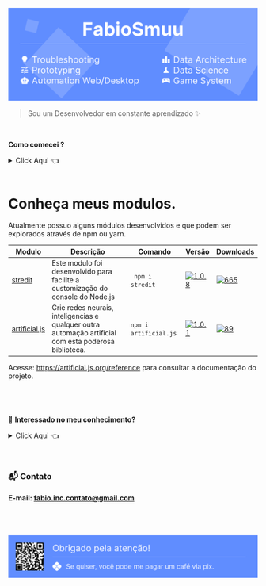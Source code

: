 ![N|Solid](img/header.png)

> Sou um Desenvolvedor em constante aprendizado :sparkles:
<br>

**Como comecei ?**<details><summary>Click Aqui :point_left:</summary>
 
 ---

Estou desde 2012 estudando por conta própria e sempre buscando cada vez mais conhecimento, buscando ao máximo novas experiencias, projetos, desafios, novidades e me descobrir cada vez mais.

 Comecei na área através de um computador bem atiguinho sem internet, onde só tinha joguinhos e o mspaint, então sempre busquei algo novo para fazer.... e foi ai que minha paixão começou, quando encontrei a system32 e as variações de extensões como *cmd, bat, vbs* e até mesmo *ini*.

 Com o tempo, fui tentando entender como estes arquivos se comportavam e para que servia, mas para isso eu tinha de ficar indo na lan house para pesquisar, desde então comecei a tentar montar meus próprios "programinhas" com base no que eu aprendia.

 Fiquei por um bom tempo criando interfaces em hta com a back-end em *vbs* até descobrir que existia *vb, pascal e c#*, e a partir dai, comecei a brincar com desenvolvimento de software, fazendo alguns forms para contabilizar o consumo de água do condomínio onde morei, por exemplo.

Hoje em dia me impressiono com o tanto que a tecnologia veio crescendo e tomando esta proporção enorme como, por exemplo, a área de data science.

> E foi assim que comecei a me tornar o que sou hoje.

**Obrigado pela atenção.**

 ---
</details>
<br>

# Conheça meus modulos.
Atualmente possuo alguns módulos desenvolvidos e que podem ser explorados através de npm ou yarn.

Modulo|Descrição|Comando|Versão|Downloads
-|-|-|-|--
[stredit](https://www.npmjs.com/package/stredit)|Este modulo foi desenvolvido para facilite a customização do console do Node.js|` npm i stredit`|[![1.0.8](https://img.shields.io/npm/v/stredit.svg)](https://www.npmjs.com/package/stredit)|[![665](https://img.shields.io/npm/dt/stredit.svg)](https://www.npmjs.com/package/stredit)
[artificial.js](https://www.npmjs.com/package/artificial.js)|Crie redes neurais, inteligencias e qualquer outra automação artificial com esta poderosa biblioteca. |`npm i artificial.js`|[![1.0.1](https://img.shields.io/npm/v/artificial.js.svg)](https://www.npmjs.com/package/artificial.js) | [![89](https://img.shields.io/npm/dt/artificial.js.svg)](https://www.npmjs.com/package/artificial.js)
 

Acesse: https://artificial.js.org/reference para consultar a documentação do projeto.



<br>
<br>

###
:strawberry: **Interessado no meu conhecimento?**<details><summary>Click Aqui :point_left:</summary>
<br>

# Áreas de Trabalho
- Programação
- Criação de Protótipos
- Automação
- Arquitetura, Análise e Engenharia de Dados
- Automação Web
- Pentest
- IoT (Internet das Coisas)

# Linguagens de Programação
- JavaScript
- PHP
- Java
- Python
- Bash
- Batch
- Docker
- Solidity
- Assembly
- C#
- C/C++
- ActionScript
- Pascal
- NSE (Nmap)
- Expressões Regulares (Regex)
- WebAssembly (WASM) 

# Variantes de SQL
- SQL
- PL/SQL
- T-SQL
- JSON-like
- CQL (Cassandra Query)
- N1QL (Couchbase)
- SQL-like
- AQL (ArangoDB Query)

# Conexões de Rede
- Dgram
- WebSocket
- Net
- HTTP
- Buffer
- RCON
- RCP
- ICMP
- Socket (incluindo Socket Raw e Stream)
- VPN, Proxy e Proxychain
- Protocolos SSL/TLS
- Apache (servidor web)
- IIS (servidor web)

# Formatação de Arquivos
- CSV
- XML
- JSON
- INI
- TXT
- Formatos Personalizados (ex: BIN)

# Frameworks e Bibliotecas
- Laravel
- React + React-DOM
- Tailwind CSS
- Bootstrap
- jQuery
- TypeScript (Superset)
- Django
- p5.js

# Ferramentas Utilizadas
- Node.js
- Tampermonkey
- Tor
- Firebase
- Android Studio
- Sketchware
- Figma
- Construct 2 & 3
- WordPress
- Metasploit
- Burp Suite
- Wireshark
- tcpdump
- Regedit (Editor do Registro do Windows)

# Tecnologias de Banco de Dados e ORM
- Redis
- Mongoose
= Sequelize
- TypeORM
- Pandas
- Eloquent

# Inteligência Artificial
- Redes Neurais Artificiais (RNA)
- Algoritmos Genéticos (AG)
- Treinamento de Modelos
- Criação de Agentes Inteligentes
- Engenharia de Prompt
- Processamento de Linguagem Natural (NLP)
- Integração de Algoritmos de Aprendizado
</details>

<br>
<br>

### :mailbox_with_mail: Contato
#### E-mail: fabio.inc.contato@gmail.com

<br>
<br>

[![N|Solid](img/footer.png)](https://app.picpay.com/user/smuu)
